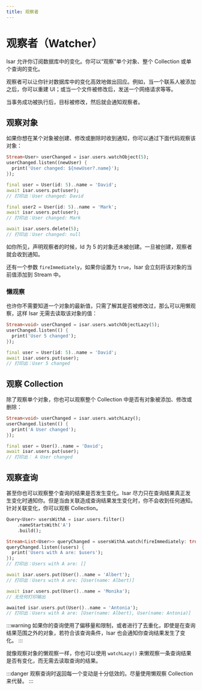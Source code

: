 ```yaml
---
title: 观察者
---
```


# 观察者（Watcher）

Isar 允许你订阅数据库中的变化。你可以“观察”单个对象、整个 Collection 或单个查询的变化。

观察者可以让你针对数据库中的变化高效地做出回应。例如，当一个联系人被添加之后，你可以重建 UI；或当一个文件被修改后，发送一个网络请求等等。

当事务成功被执行后，目标被修改，然后就会通知观察者。

## 观察对象

如果你想在某个对象被创建、修改或删除时收到通知，你可以通过下面代码观察该对象：

```dart
Stream<User> userChanged = isar.users.watchObject(5);
userChanged.listen((newUser) {
  print('User changed: ${newUser?.name}');
});

final user = User(id: 5)..name = 'David';
await isar.users.put(user);
// 打印出：User changed: David

final user2 = User(id: 5)..name = 'Mark';
await isar.users.put(user);
// 打印出：User changed: Mark

await isar.users.delete(5);
// 打印出：User changed: null
```

如你所见，声明观察者的时候，Id 为 5 的对象还未被创建。一旦被创建，观察者就会收到通知。

还有一个参数 `fireImmediately`，如果你设置为 `true`，Isar 会立刻将该对象的当前值添加到 Stream 中。

### 懒观察

也许你不需要知道一个对象的最新值，只需了解其是否被修改过，那么可以用懒观察，这样 Isar 无需去读取该对象的值：

```dart
Stream<void> userChanged = isar.users.watchObjectLazy(5);
userChanged.listen(() {
  print('User 5 changed');
});

final user = User(id: 5)..name = 'David';
await isar.users.put(user);
// 打印出：User 5 changed
```

## 观察 Collection

除了观察单个对象，你也可以观察整个 Collection 中是否有对象被添加、修改或删除：

```dart
Stream<void> userChanged = isar.users.watchLazy();
userChanged.listen(() {
  print('A User changed');
});

final user = User()..name = 'David';
await isar.users.put(user);
// 打印出： A User changed
```

## 观察查询

甚至你也可以观察整个查询的结果是否发生变化。Isar 尽力只在查询结果真正发生变化时通知你。但是当由关联造成查询结果发生变化时，你不会收到任何通知。针对关联变化，你可以观察 Collection。

```dart
Query<User> usersWithA = isar.users.filter()
    .nameStartsWith('A')
    .build();

Stream<List<User>> queryChanged = usersWithA.watch(fireImmediately: true);
queryChanged.listen((users) {
  print('Users with A are: $users');
});
// 打印出：Users with A are: []

await isar.users.put(User()..name = 'Albert');
// 打印出：Users with A are: [User(name: Albert)]

await isar.users.put(User()..name = 'Monika');
// 无任何打印输出

awaited isar.users.put(User()..name = 'Antonia');
// 打印出：Users with A are: [User(name: Albert), User(name: Antonia)]
```

:::warning
如果你的查询使用了偏移量和限制，或者进行了去重化，即使是在查询结果范围之外的对象，若符合该查询条件，Isar 也会通知你查询结果发生了变化。
:::

就像观察对象的懒观察一样，你也可以使用 `watchLazy()` 来懒观察一条查询结果是否有变化，而无需去读取查询的结果。

:::danger
观察查询时返回每一个变动是十分低效的。尽量使用懒观察 Collection 来代替。
:::
